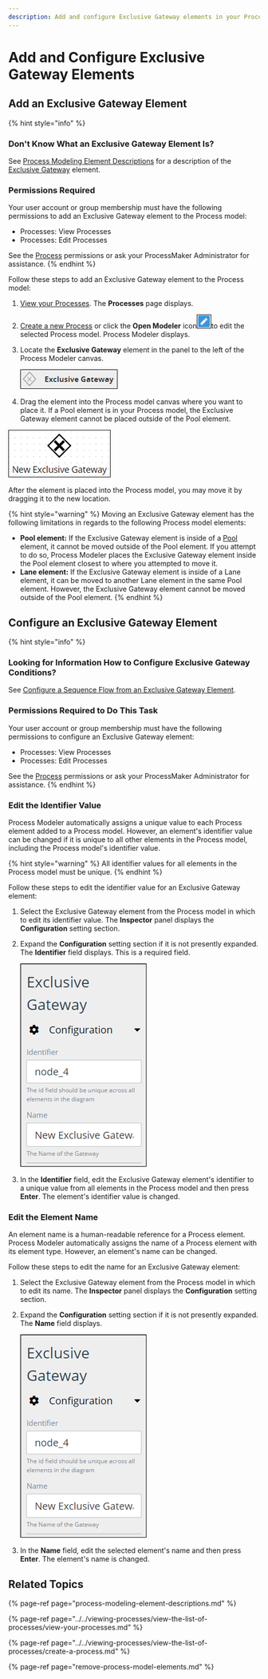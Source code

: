 ```yaml
---
description: Add and configure Exclusive Gateway elements in your Process model.
---
```


# Add and Configure Exclusive Gateway Elements

## Add an Exclusive Gateway Element

{% hint style="info" %}
### Don't Know What an Exclusive Gateway Element Is?

See [Process Modeling Element Descriptions](process-modeling-element-descriptions.md) for a description of the [Exclusive Gateway](process-modeling-element-descriptions.md#exclusive-gateway) element.

### Permissions Required

Your user account or group membership must have the following permissions to add an Exclusive Gateway element to the Process model:

* Processes: View Processes
* Processes: Edit Processes

See the [Process](../../../processmaker-administration/permission-descriptions-for-users-and-groups.md#processes) permissions or ask your ProcessMaker Administrator for assistance.
{% endhint %}

Follow these steps to add an Exclusive Gateway element to the Process model:

1. [View your Processes](https://processmaker.gitbook.io/processmaker-4-community/-LPblkrcFWowWJ6HZdhC/~/drafts/-LRhVZm0ddxDcGGdN5ZN/primary/designing-processes/viewing-processes/view-the-list-of-processes/view-your-processes#view-all-processes). The **Processes** page displays.
2. [Create a new Process](../../viewing-processes/view-the-list-of-processes/create-a-process.md) or click the **Open Modeler** icon![](../../../.gitbook/assets/open-modeler-edit-icon-processes-page-processes.png)to edit the selected Process model. Process Modeler displays.
3. Locate the **Exclusive Gateway** element in the panel to the left of the Process Modeler canvas.

   ![](../../../.gitbook/assets/exclusive-gateway-bpmn-side-bar-process-modeler-processes.png)

4. Drag the element into the Process model canvas where you want to place it. If a Pool element is in your Process model, the Exclusive Gateway element cannot be placed outside of the Pool element.

![Exclusive Gateway element](../../../.gitbook/assets/exclusive-gateway-process-modeler-processes.png)

After the element is placed into the Process model, you may move it by dragging it to the new location.

{% hint style="warning" %}
Moving an Exclusive Gateway element has the following limitations in regards to the following Process model elements:

* **Pool element:** If the Exclusive Gateway element is inside of a [Pool](process-modeling-element-descriptions.md#pool) element, it cannot be moved outside of the Pool element. If you attempt to do so, Process Modeler places the Exclusive Gateway element inside the Pool element closest to where you attempted to move it.
* **Lane element:** If the Exclusive Gateway element is inside of a Lane element, it can be moved to another Lane element in the same Pool element. However, the Exclusive Gateway element cannot be moved outside of the Pool element.
{% endhint %}

## Configure an Exclusive Gateway Element

{% hint style="info" %}
### Looking for Information How to Configure Exclusive Gateway Conditions?

See [Configure a Sequence Flow from an Exclusive Gateway Element](the-quick-toolbar.md#configure-a-sequence-flow-from-an-exclusive-gateway-element).

### Permissions Required to Do This Task

Your user account or group membership must have the following permissions to configure an Exclusive Gateway element:

* Processes: View Processes
* Processes: Edit Processes

See the [Process](../../../processmaker-administration/permission-descriptions-for-users-and-groups.md#processes) permissions or ask your ProcessMaker Administrator for assistance.
{% endhint %}

### Edit the Identifier Value

Process Modeler automatically assigns a unique value to each Process element added to a Process model. However, an element's identifier value can be changed if it is unique to all other elements in the Process model, including the Process model's identifier value.

{% hint style="warning" %}
All identifier values for all elements in the Process model must be unique.
{% endhint %}

Follow these steps to edit the identifier value for an Exclusive Gateway element:

1. Select the Exclusive Gateway element from the Process model in which to edit its identifier value. The **Inspector** panel displays the **Configuration** setting section.
2. Expand the **Configuration** setting section if it is not presently expanded. The **Identifier** field displays. This is a required field.  

   ![](../../../.gitbook/assets/exclusive-gateway-configuration-identifier-name-process-modeler-processes.png)

3. In the **Identifier** field, edit the Exclusive Gateway element's identifier to a unique value from all elements in the Process model and then press **Enter**. The element's identifier value is changed.

### Edit the Element Name

An element name is a human-readable reference for a Process element. Process Modeler automatically assigns the name of a Process element with its element type. However, an element's name can be changed.

Follow these steps to edit the name for an Exclusive Gateway element:

1. Select the Exclusive Gateway element from the Process model in which to edit its name. The **Inspector** panel displays the **Configuration** setting section.
2. Expand the **Configuration** setting section if it is not presently expanded. The **Name** field displays.  

   ![](../../../.gitbook/assets/exclusive-gateway-configuration-identifier-name-process-modeler-processes.png)

3. In the **Name** field, edit the selected element's name and then press **Enter**. The element's name is changed.

## Related Topics

{% page-ref page="process-modeling-element-descriptions.md" %}

{% page-ref page="../../viewing-processes/view-the-list-of-processes/view-your-processes.md" %}

{% page-ref page="../../viewing-processes/view-the-list-of-processes/create-a-process.md" %}

{% page-ref page="remove-process-model-elements.md" %}

